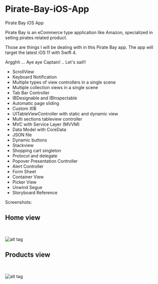 # Pirate-Bay-iOS-App
Pirate Bay iOS App

Pirate Bay is an eCommerce type application like Amazon, specialized in selling pirates related product.

Those are things I will be dealing with in this Pirate Bay app. The app will target the latest iOS 11 with Swift 4.

Argghh ... Aye aye Captain! .. Let's sail!!

* ScrollView
* Keyboard Notification
* Multiple types of view controllers in a single scene
* Multiple collection views in a single scene
* Tab Bar Controller
* IBDesignable and IBInspectable
* Automatic page sliding
* Custom XIB
* UITableViewController with static and dynamic view
* Multi sections tableview controller
* MVC with Service Layer (MVVM)
* Data Model with CoreData
* JSON file
* Dynamic buttons
* Stackview
* Shopping cart singleton
* Protocol and delegate
* Popover Presentation Controller
* Alert Controller
* Form Sheet
* Container View
* Picker View
* Unwind Segue
* Storyboard Reference


Screenshots:

<h2>Home view</h2><br>

![alt tag](https://github.com/kesleyribeiro/Pirate-Bay-iOS-App/blob/master/screen%20shots/Home-view.png)

<h2>Products view</h2><br>

![alt tag](https://github.com/kesleyribeiro/Pirate-Bay-iOS-App/blob/master/screen%20shots/Products-view.png)

